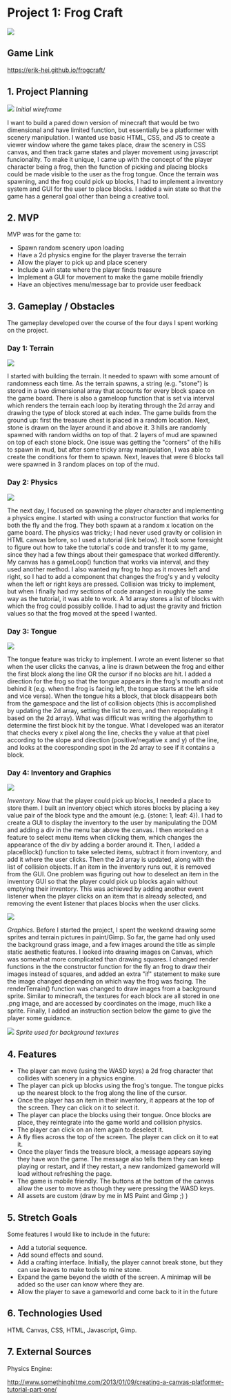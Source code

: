 # Project 1: Frog Craft

![](img/screenshot0.png)

## Game Link
https://erik-hei.github.io/frogcraft/

## 1. Project Planning
![](img/wireframe.jpg)
*Initial wireframe*

I want to build a pared down version of minecraft that would be two dimensional and have limited function, but essentially be a platformer with scenery manipulation. I wanted use basic HTML, CSS, and JS to create a viewer window where the game takes place, draw the scenery in CSS canvas, and then track game states and player movement using javascript funcionality. To make it unique, I came up with the concept of the player character being a frog, then the function of picking and placing blocks could be made visible to the user as the frog tongue. Once the terrain was spawning, and the frog could pick up blocks, I had to implement a inventory system and GUI for the user to place blocks. I added a win state so that the game has a general goal other than being a creative tool.

## 2. MVP
MVP was for the game to:

- Spawn random scenery upon loading
- Have a 2d physics engine for the player traverse the terrain
- Allow the player to pick up and place scenery
- Include a win state where the player finds treasure
- Implement a GUI for movement to make the game mobile friendly
- Have an objectives menu/message bar to provide user feedback

## 3. Gameplay / Obstacles
The gameplay developed over the course of the four days I spent working on the project.

### Day 1: Terrain
![](img/screenshot1.png)

I started with building the terrain. It needed to spawn with some amount of randomness each time. As the terrain spawns, a string (e.g. "stone") is stored in a two dimensional array that accounts for every block space on the game board. There is also a gameloop function that is set via interval which renders the terrain each loop by iterating through the 2d array and drawing the type of block stored at each index. The game builds from the ground up: first the treasure chest is placed in a random location. Next, stone is drawn on the layer around it and above it. 3 hills are randomly spawned with random widths on top of that. 2 layers of mud are spawned on top of each stone block. One issue was getting the "corners" of the hills to spawn in mud, but after some tricky array manipulation, I was able to create the conditions for them to spawn. Next, leaves that were 6 blocks tall were spawned in 3 random places on top of the mud. 

### Day 2: Physics
![](img/screenshot2.png)

The next day, I focused on spawning the player character and implementing a physics engine. I started with using a constructor function that works for both the fly and the frog. They both spawn at a random x location on the game board. The physics was tricky; I had never used gravity or collision in HTML canvas before, so I used a tutorial (link below). It took some foresight to figure out how to take the tutorial's code and transfer it to my game, since they had a few things about their gamespace that worked differently. My canvas has a gameLoop() function that works via interval, and they used another method. I also wanted my frog to hop as it moves left and right, so I had to add a component that changes the frog's y and y velocity when the left or right keys are pressed. Collision was tricky to implement, but when I finally had my sections of code arranged in roughly the same way as the tutorial, it was able to work. A 1d array stores a list of blocks with which the frog could possibly collide. I had to adjust the gravity and friction values so that the frog moved at the speed I wanted. 

### Day 3: Tongue
![](img/screenshot3.png)

The tongue feature was tricky to implement. I wrote an event listener so that when the user clicks the canvas, a line is drawn between the frog and either the first block along the line OR the cursor if no blocks are hit. I added a direction for the frog so that the tongue appears in the frog's mouth and not behind it (e.g. when the frog is facing left, the tongue starts at the left side and vice versa). When the tongue hits a block, that block disappears both from the gamespace and the list of collision objects (this is accomplished by updating the 2d array, setting the list to zero, and then repopulating it based on the 2d array). What was difficult was writing the algorhythm to determine the first block hit by the tongue. What I developed was an iterator that checks every x pixel along the line, checks the y value at that pixel according to the slope and direction (positive/negative x and y) of the line, and looks at the cooresponding spot in the 2d array to see if it contains a block. 

### Day 4: Inventory and Graphics
![](img/screenshot4.png)

*Inventory.* Now that the player could pick up blocks, I needed a place to store them. I built an inventory object which stores blocks by placing a key value pair of the block type and the amount (e.g. {stone: 1, leaf: 4}). I had to create a GUI to display the inventory to the user by manipulating the DOM and adding a div in the menu bar above the canvas. I then worked on a feature to select menu items when clicking them, which changes the appearance of the div by adding a border around it. Then, I added a placeBlock() function to take selected items, subtract it from inventory, and add it where the user clicks. Then the 2d array is updated, along with the list of collision objects. If an item in the inventory runs out, it is removed from the GUI. One problem was figuring out how to deselect an item in the inventory GUI so that the player could pick up blocks again without emptying their inventory. This was achieved by adding another event listener when the player clicks on an item that is already selected, and removing the event listener that places blocks when the user clicks. 


![](img/screenshot5.png)

*Graphics.* Before I started the project, I spent the weekend drawing some sprites and terrain pictures in paint/Gimp. So far, the game had only used the background grass image, and a few images around the title as simple static aesthetic features. I looked into drawing images on Canvas, which was somewhat more complicated than drawing squares. I changed render functions in the the constructor function for the fly an frog to draw their images instead of squares, and added an extra "if" statement to make sure the image changed depending on which way the frog was facing. The renderTerrain() function was changed to draw images from a background sprite. Similar to minecraft, the textures for each block are all stored in one .png image, and are accessed by coordinates on the image, much like a sprite. Finally, I added an instruction section below the game to give the player some guidance.

![](img/bgtextures.png)
*Sprite used for background textures*


## 4. Features

- The player can move (using the WASD keys) a 2d frog character that collides with scenery in a physics engine.
- The player can pick up blocks using the frog's tongue. The tongue picks up the nearest block to the frog along the line of the cursor.
- Once the player has an item in their inventory, it appears at the top of the screen. They can click on it to select it.
- The player can place the blocks using their tongue. Once blocks are place, they reintegrate into the game world and collision physics.
- The player can click on an item again to deselect it.
- A fly flies across the top of the screen. The player can click on it to eat it. 
- Once the player finds the treasure block, a message appears saying they have won the game. The message also tells them they can keep playing or restart, and if they restart, a new randomized gameworld will load without refreshing the page.
- The game is mobile friendly. The buttons at the bottom of the canvas allow the user to move as though they were pressing the WASD keys.
- All assets are custom (draw by me in MS Paint and Gimp ;) )


## 5. Stretch Goals

Some features I would like to include in the future: 

- Add a tutorial sequence.
- Add sound effects and sound.
- Add a crafting interface. Initially, the player cannot break stone, but they can use leaves to make tools to mine stone.
- Expand the game beyond the width of the screen. A minimap will be added so the user can know where they are. 
- Allow the player to save a gameworld and come back to it in the future

## 6. Technologies Used
HTML Canvas, CSS, HTML, Javascript, Gimp.

## 7. External Sources

Physics Engine: 

http://www.somethinghitme.com/2013/01/09/creating-a-canvas-platformer-tutorial-part-one/

